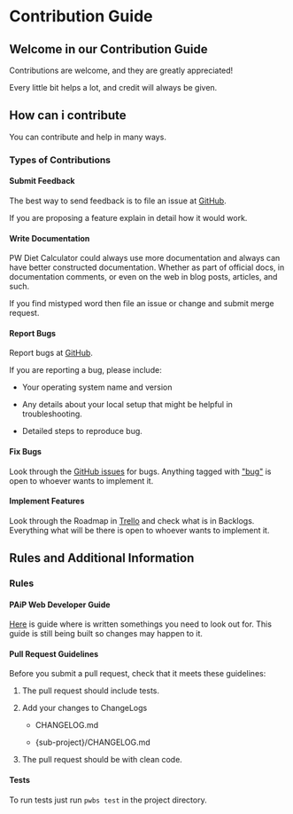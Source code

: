# Contribution Guide

## Welcome in our Contribution Guide

Contributions are welcome, and they are greatly appreciated!

Every little bit helps a lot, and credit will always be given.

## How can i contribute

You can contribute and help in many ways.

### Types of Contributions

#### Submit Feedback

The best way to send feedback is to file an issue at [GitHub](https://github.com/patrykjadamczyk/pw-diet-calculator/issues).

If you are proposing a feature explain in detail how it would work.

#### Write Documentation

PW Diet Calculator could always use more documentation and always can have better constructed documentation. Whether as part of official docs, in documentation comments, or even on the web in blog posts, articles, and such.

If you find mistyped word then file an issue or change and submit merge request.

#### Report Bugs

Report bugs at [GitHub](https://github.com/patrykjadamczyk/pw-diet-calculator/issues).

If you are reporting a bug, please include:

* Your operating system name and version

* Any details about your local setup that might be helpful in troubleshooting.

* Detailed steps to reproduce bug.

#### Fix Bugs

Look through the [GitHub issues](https://github.com/patrykjadamczyk/pw-diet-calculator/issues) for bugs. Anything tagged with ["bug"](https://github.com/patrykjadamczyk/pw-diet-calculator/labels/bug) is open to whoever wants to implement it.

#### Implement Features

Look through the Roadmap in [Trello](https://trello.com/b/ptN1Rz32/pw-diet-calculator) and check what is in Backlogs. Everything what will be there is open to whoever wants to implement it.

## Rules and Additional Information

### Rules

#### PAiP Web Developer Guide

[Here](https://github.com/patrykjadamczyk/pw-devguide/blob/version/1/README.md) is guide where is written somethings you need to look out for.
This guide is still being built so changes may happen to it.

#### Pull Request Guidelines

Before you submit a pull request, check that it meets these guidelines:

1. The pull request should include tests.

2. Add your changes to ChangeLogs
    * CHANGELOG.md

    * {sub-project}/CHANGELOG.md

3. The pull request should be with clean code.

#### Tests

To run tests just run `pwbs test` in the project directory.
